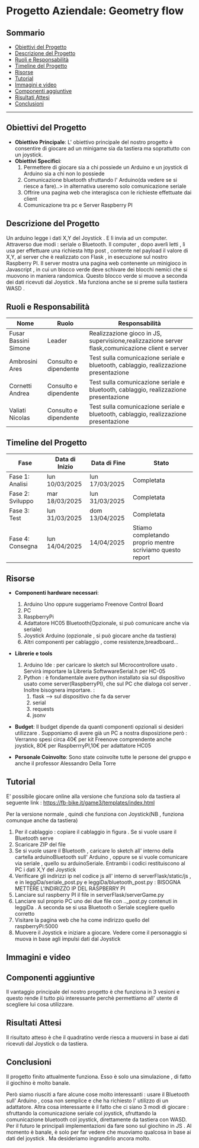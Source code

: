 
# Progetto Aziendale: **Geometry flow**

## Sommario
- [Obiettivi del Progetto](#obiettivi-del-progetto)
- [Descrizione del Progetto](#descrizione-del-progetto)
- [Ruoli e Responsabilità](#ruoli-e-responsabilità)
- [Timeline del Progetto](#timeline-del-progetto)
- [Risorse](#risorse)
- [Tutorial](#tutorial)
- [Immagini e video](#immagini-e-video)
- [Componenti aggiuntive ](#componenti-aggiuntive)
- [Risultati Attesi](#risultati-attesi)
- [Conclusioni](#conclusioni)

---

## Obiettivi del Progetto
- **Obiettivo Principale**: L' obiettivo principale del nostro progetto è  consentire di giocare ad un minigame sia da tastiera ma soprattutto con un joystick.
- **Obiettivi Specifici**:
  1. Permettere di giocare sia a chi possiede un Arduino e un joystick di Arduino sia a chi non lo possiede
  2. Comunicazione bluetooth sfruttando l' Arduino(da vedere se si riesce a fare)..> in alternativa useremo solo comunicazione seriale
  3. Offrire una pagina web che interagisca con le richieste effettuate dai client
  4. Comunicazione tra pc e Server Raspberry PI

## Descrizione del Progetto
Un arduino legge i dati X,Y del Joystick . E lì invia ad un computer. Attraverso due modi : seriale o Bluetooth. Il computer , dopo averlì letti , lì usa per effettuare una richiesta http post , contente nel payload il valore di X,Y, al server che è realizzato con Flask , in esecuzione sul nostro Raspberry PI. Il server mostra una pagina web contenente un minigioco in Javascript , in cui un blocco verde deve schivare dei blocchi nemici che si muovono in maniera randomica. 
Questo blocco verde si muove a seconda dei dati ricevuti dal Joystick . Ma funziona anche se si preme sulla tastiera WASD . 
## Ruoli e Responsabilità
| Nome                  | Ruolo                     | Responsabilità                           |
|-----------------------|---------------------------|--------------------------------------------|
| Fusar Bassini Simone   | Leader      | Realizzazione gioco in JS, supervisione,realizzazione server flask,comunicazione client e server |
| Ambrosini Ares   | Consulto e dipendente      | Test sulla comunicazione seriale e bluetooth, cablaggio, realizzazione presentazione |
| Cornetti Andrea   | Consulto e dipendente      | Test sulla comunicazione seriale e bluetooth, cablaggio, realizzazione presentazione |
| Valiati Nicolas   | Consulto e dipendente      | Test sulla comunicazione seriale e bluetooth, cablaggio, realizzazione presentazione |


## Timeline del Progetto
| Fase                  | Data di Inizio  | Data di Fine  | Stato        |
|-----------------------|----------------|---------------|--------------|
| Fase 1: Analisi    | lun 10/03/2025        | lun 17/03/2025        | Completata|
| Fase 2: Sviluppo  | mar 18/03/2025        | lun 31/03/2025   | Completata |
| Fase 3: Test        | lun 31/03/2025       | dom 13/04/2025       | Completata |
| Fase 4: Consegna   | lun 14/04/2025       | 14/04/2025       | Stiamo completando proprio mentre scriviamo questo report |

## Risorse
- **Componenti hardware necessari**:
  1. Arduino Uno oppure suggeriamo Freenove Control Board
  2. PC
  3. RaspberryPi
  4. Adattatore HC05 Bluetooth(Opzionale, si può comunicare anche via seriale)
  5. Joystick Arduino (opzionale , si può giocare anche da tastiera)
  6. Altri componenti per cablaggio , come resistenze,breadboard...
- **Librerie e tools**
  1. Arduino Ide  : per caricare lo sketch sul Microcontrollore usato . Servirà importare la Libreria SoftwwareSerial.h per HC-05
  2. Python : è fondamentale avere  python installato sia sul dispositivo usato come server(RaspberryPI), che sul PC che dialoga col server . Inoltre bisognera importare. :
       1. flask --> sul dispositivo che fa da server
       2. serial
       3. requests
       4. jsonv 
    
- **Budget**:
Il budget dipende da quanti componenti opzionali si desideri utilizzare . Supponiamo di avere già un PC a nostra disposizione però : 
Verranno spesi circa 40€ per kit Freenove comprendente anche joystick, 80€ per RaspberrryPI,10€ per adattatore HC05
- **Personale Coinvolto**: Sono state coinvolte tutte le persone del gruppo e anche il professor Alessandro Della Torre

 ## Tutorial 
 
  E' possibile giocare online alla versione che funziona solo da tastiera al seguente link : https://fb-bike.it/game3/templates/index.html
  
  Per la versione normale , quindi che funziona con Joystick(NB , funziona comunque anche da tastiera)
 1. Per il cablaggio : copiare il cablaggio in figura  . Se si vuole usare  il Bluetooth serve 
 2. Scaricare ZIP del file
 3. Se si vuole usare il Bluetooth , caricare lo sketch all' interno della cartella arduinoBluetooth sull' Arduino , oppure se si vuole comunicare via seriale , quello su arduinoSeriale. Entrambi i codici restituiscono al PC i dati X,Y del Joystick
 4. Verificare gli indirizzi ip nel codice js all' interno di serverFlask/static/js , e in leggiDa/seriale_post.py e leggiDa/bluetooth_post.py  : BISOGNA METTERE L'INDIRIZZO IP DEL RASPBERRY PI
 5. Lanciare sul raspberry PI il file in serverFlask/serverGame.py
 6. Lanciare sul proprio PC uno dei due file con .._post.py contenuti in leggiDa . A seconda se si usa Bluetooth o Seriale scegliere quello corretto
 7. Visitare la pagina web che ha come indirizzo quello del raspberryPi:5000
 8.  Muovere il Joystick e iniziare a giocare. Vedere come il personaggio si muova in base agli impulsi dati dal Joystick
## Immagini e video

## Componenti aggiuntive
Il vantaggio principale del nostro progetto è che funziona in 3 vesioni e questo rende il tutto più interessante perchè permettiamo all' utente di scegliere lui cosa utilizzare. 
## Risultati Attesi
Il risultato atteso è che il quadratino verde riesca a muoversi in base ai dati ricevuti dal Joystick o da tastiera.
## Conclusioni
Il progetto finito attualmente funziona. Esso è solo una simulazione , di fatto il giochino è molto banale. 

Però siamo riusciti a fare alcune cose molto interessanti : usare il Bluetooth sull' Arduino , cosa non semplice e che ha richiesto l' utilizzo di un adattatore. Altra cosa interessante è il fatto che ci siano 3 modi di giocare : sfruttando la comunicazione seriale col joystick, sfruttando la comunicazione bluetooth col joystick, direttamente da tastiera con WASD.
Per il futuro le principali implementazioni da fare sono sul giochino in JS . Al momento è banale, è solo per far vedere che muoviamo qualcosa in base ai dati del joystick . Ma desideriamo ingrandirlo ancora molto.
